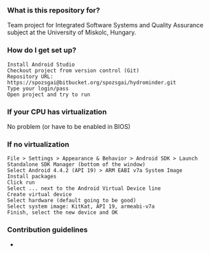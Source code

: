 ### What is this repository for? ###

Team project for Integrated Software Systems and Quality Assurance subject at the University of Miskolc, Hungary.

### How do I get set up? ###

    Install Android Studio
    Checkout project from version control (Git)
    Repository URL: https://spozsgai@bitbucket.org/spozsgai/hydrominder.git
    Type your login/pass
    Open project and try to run

### If your CPU has virtualization ###

No problem (or have to be enabled in BIOS)

### If no virtualization ###

    File > Settings > Appearance & Behavior > Android SDK > Launch Standalone SDK Manager (bottom of the window)
    Select Android 4.4.2 (API 19) > ARM EABI v7a System Image
    Install packages
    Click run
    Select ... next to the Android Virtual Device line
    Create virtual device
    Select hardware (default going to be good)
    Select system image: KitKat, API 19, armeabi-v7a
    Finish, select the new device and OK

### Contribution guidelines ###
-